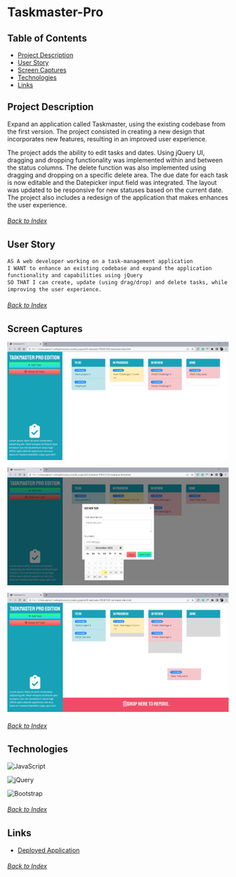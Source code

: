 # Taskmaster-Pro

## Table of Contents
- [Project Description](#Project-Description)
- [User Story](#User-Story)
- [Screen Captures](#Screen-Captures)
- [Technologies](#Technologies)
- [Links](#Links)


## Project Description
Expand an application called Taskmaster, using the existing codebase from the first version. The project consisted in creating a new design that incorporates new features, resulting in an improved user experience.

The project adds the ability to edit tasks and dates. Using jQuery UI, dragging and dropping functionality was implemented within and between the status columns. The delete function was also implemented using dragging and dropping on a specific delete area. The due date for each task is now editable and the Datepicker input field was integrated. The layout was updated to be responsive for new statuses based on the current date. The project also includes a redesign of the application that makes enhances the user experience.
###### [Back to Index](#Table-of-Contents)


## User Story
```
AS A web developer working on a task-management application
I WANT to enhance an existing codebase and expand the application functionality and capabilities using jQuery
SO THAT I can create, update (using drag/drop) and delete tasks, while improving the user experience.

```
###### [Back to Index](#Table-of-Contents)


## Screen Captures
![Taskmaster 01 main](./utils/images/taskmaster_01_main.png)

![Taskmaster 02 add task](./utils/images/taskmaster_02_add_task.png)

![Taskmaster 03 dragging a task](./utils/images/taskmaster_03_drag_drop.png)
###### [Back to Index](#Table-of-Contents)


## Technologies
![JavaScript](https://img.shields.io/badge/javascript-%23323330.svg?style=for-the-badge&logo=javascript&logoColor=%23F7DF1E)

![jQuery](https://img.shields.io/badge/jquery-%230769AD.svg?style=for-the-badge&logo=jquery&logoColor=white)

![Bootstrap](https://img.shields.io/badge/bootstrap-%23563D7C.svg?style=for-the-badge&logo=bootstrap&logoColor=white)
###### [Back to Index](#Table-of-Contents)


## Links
- [Deployed Application](https://alexjcturbo.github.io/taskmaster/)
###### [Back to Index](#Table-of-Contents)